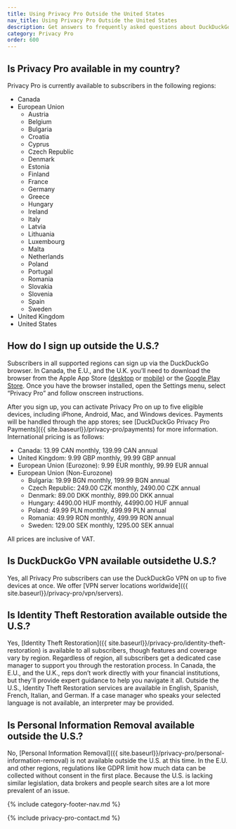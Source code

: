 ```yaml
---
title: Using Privacy Pro Outside the United States
nav_title: Using Privacy Pro Outside the United States
description: Get answers to frequently asked questions about DuckDuckGo’s Privacy Pro subscription service that includes VPN, Personal Information Removal, and Identity Theft Restoration.
category: Privacy Pro
order: 600
---
```


## Is Privacy Pro available in my country?

Privacy Pro is currently available to subscribers in the following regions:

-   Canada
-   European Union
    -   Austria
    -   Belgium
    -   Bulgaria
    -   Croatia
    -   Cyprus
    -   Czech Republic
    -   Denmark
    -   Estonia
    -   Finland
    -   France
    -   Germany
    -   Greece
    -   Hungary
    -   Ireland
    -   Italy
    -   Latvia
    -   Lithuania
    -   Luxembourg
    -   Malta
    -   Netherlands
    -   Poland
    -   Portugal
    -   Romania
    -   Slovakia
    -   Slovenia
    -   Spain
    -   Sweden
-   United Kingdom
-   United States

## How do I sign up outside the U.S.?

Subscribers in all supported regions can sign up via the DuckDuckGo browser. In Canada, the E.U., and the U.K. you’ll need to download the browser from the Apple App Store ([desktop](https://apps.apple.com/us/app/duckduckgo-private-browser/id663592361) or [mobile](https://apps.apple.com/us/app/duckduckgo-private-browser/id663592361)) or the [Google Play Store](https://play.google.com/store/apps/details?id=com.duckduckgo.mobile.android). Once you have the browser installed, open the Settings menu, select “Privacy Pro” and follow onscreen instructions.

After you sign up, you can activate Privacy Pro on up to five eligible devices, including iPhone, Android, Mac, and Windows devices. Payments will be handled through the app stores; see [DuckDuckGo Privacy Pro Payments]({{ site.baseurl}}/privacy-pro/payments) for more information. International pricing is as follows:

-   Canada: 13.99 CAN monthly, 139.99 CAN annual
-   United Kingdom: 9.99 GBP monthly, 99.99 GBP annual
-   European Union (Eurozone): 9.99 EUR monthly, 99.99 EUR annual
-   European Union (Non-Eurozone)
    -   Bulgaria: 19.99 BGN monthly, 199.99 BGN annual
    -   Czech Republic: 249.00 CZK monthly, 2490.00 CZK annual
    -   Denmark: 89.00 DKK monthly, 899.00 DKK annual
    -   Hungary: 4490.00 HUF monthly, 44990.00 HUF annual
    -   Poland: 49.99 PLN monthly, 499.99 PLN annual
    -   Romania: 49.99 RON monthly, 499.99 RON annual
    -   Sweden: 129.00 SEK monthly, 1295.00 SEK annual

All prices are inclusive of VAT.

## Is DuckDuckGo VPN available outsidethe U.S.?

Yes, all Privacy Pro subscribers can use the DuckDuckGo VPN on up to five devices at once. We offer [VPN server locations worldwide]({{ site.baseurl}}/privacy-pro/vpn/servers).

## Is Identity Theft Restoration available outside the U.S.?

Yes, [Identity Theft Restoration]({{ site.baseurl}}/privacy-pro/identity-theft-restoration) is available to all subscribers, though features and coverage vary by region. Regardless of region, all subscribers get a dedicated case manager to support you through the restoration process. In Canada, the E.U., and the U.K., reps don’t work directly with your financial institutions, but they'll provide expert guidance to help you navigate it all. Outside the U.S., Identity Theft Restoration services are available in English, Spanish, French, Italian, and German. If a case manager who speaks your selected language is not available, an interpreter may be provided.

## Is Personal Information Removal available outside the U.S.?

No, [Personal Information Removal]({{ site.baseurl}}/privacy-pro/personal-information-removal) is not available outside the U.S. at this time. In the E.U. and other regions, regulations like GDPR limit how much data can be collected without consent in the first place. Because the U.S. is lacking similar legislation, data brokers and people search sites are a lot more prevalent of an issue.

{% include category-footer-nav.md %}

{% include privacy-pro-contact.md %}
